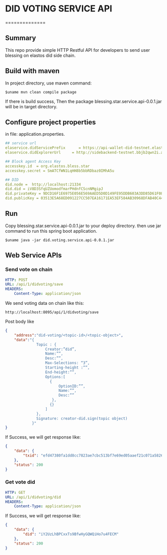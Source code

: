 # DID VOTING SERVICE API
==============

## Summary

This repo provide simple HTTP Restful API for  developers to send user blessing on elastos did side chain.

## Build with maven

In project directory, use maven command:
```Shell
$uname mvn clean compile package
```
If there is build success, Then the package blessing.star.service.api-0.0.1.jar will be in target directory.

## Configure project properties

in file: application.properties.

```yaml
## service url
elaservice.didServicePrefix      = https://api-wallet-did-testnet.elastos.org
elaservice.didExplorerUrl     = http://sidebackend-testnet.bbjb2qwn2i.ap-northeast-1.elasticbeanstalk.com

## Block agent Access Key
accesskey.id  = org.elastos.bless.star
accesskey.secret = SmATCfWN1LqHH8b5bbRDbaz0IMhA5u

## DID
did.node =  http://localhost:21334
did.did = iV8D3SfqUZUomodfmarPHdnfCScnNMgipJ
did.privateKey = 9DCD16F1E6975E056E569AAED5D0D149FE95DDB603A3DD85D61F08D145C8B770
did.publicKey = 03513E5A68ED091227CC507EA16171EA53EF584AB30968DFAB40C44C2910D7EE95

```

## Run

Copy blessing.star.service.api-0.0.1.jar to your deploy directory.
then use jar command to run this spring boot application.

```shell
$uname java -jar did.voting.service.api-0.0.1.jar
```
## Web Service APIs

### Send vote on chain
```yaml
HTTP: POST
URL: /api/1/didvoting/save
HEADERS: 
    Content-Type: application/json
```

We send voting data on chain like this:
```url
http://localhost:8095/api/1/didvoting/save
```
Post body like
```json
{
	"address":"did-voting/<topic-id>/<topic-object>",
	"data":"{
              Topic : {
                  Creator:”did”,
                  Name:””,
                  Desc:””,
                  Max-Selections: “3”,
                  Starting-height :””,
                  End-height:””,
                  Options:[
                    {
                        OptionID:””,
                        Name:””,
                        Desc:””
                     },
                    {}
                  ]
              },
              Signature: creator-did.sign(topic object)
            }"
}
```

If Success, we will get response like:
```json
{
    "data": {
        "txid": "efd47380fa1dd8cc7823ae7cbc513bf7e69ed05aaef21c071a582607a6d4d246"
    },
    "status": 200
}
```

### Get vote did
```yaml
HTTP: GET 
URL: /api/1/didvoting/did
HEADERS: 
    Content-Type: application/json
```
If Success, we will get response like:
```json
{
    "data": {
        "did": "iY2UzLhBPCxxTs9BfwHyGQWQiHo7u4FECM"
    },
    "status": 200
}
```

